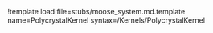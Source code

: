 !template load file=stubs/moose_system.md.template name=PolycrystalKernel syntax=/Kernels/PolycrystalKernel